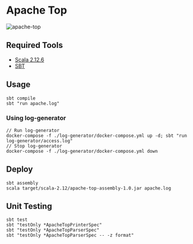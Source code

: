 # Apache Top
![apache-top](https://user-images.githubusercontent.com/6814254/41112936-a3837354-6a80-11e8-92c9-4803eba1c293.gif)

## Required Tools
- [Scala 2.12.6](https://www.scala-lang.org/download/)
- [SBT](https://www.scala-sbt.org/download.html)

## Usage
```
sbt compile
sbt "run apache.log"
```
### Using log-generator
```
// Run log-generator
docker-compose -f ./log-generator/docker-compose.yml up -d; sbt "run log-generator/access.log"
// Stop log-generator
docker-compose -f ./log-generator/docker-compose.yml down
```

## Deploy
```
sbt assembly
scala target/scala-2.12/apache-top-assembly-1.0.jar apache.log
```

## Unit Testing
```
sbt test
sbt "testOnly *ApacheTopPrinterSpec"
sbt "testOnly *ApacheTopParserSpec"
sbt "testOnly *ApacheTopParserSpec -- -z format"
```